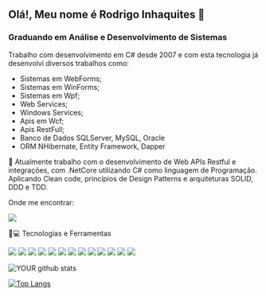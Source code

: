 ## Olá!, Meu nome é Rodrigo Inhaquites 👋

### Graduando em Análise e Desenvolvimento de Sistemas

Trabalho com desenvolvimento em C# desde 2007 e com esta tecnologia já desenvolvi diversos trabalhos como:
- Sistemas em WebForms;
- Sistemas em WinForms;
- Sistemas em Wpf;
- Web Services;
- Windows Services;
- Apis em Wcf;
- Apis RestFull;
- Banco de Dados SQLServer, MySQL, Oracle
- ORM NHibernate, Entity Framework, Dapper



🔭 Atualmente trabalho com o desenvolvimento de Web APIs Restful e integrações, com .NetCore utilizando C# como linguagem de Programação. Aplicando Clean code, princípios de Design Patterns e arquiteturas SOLID, DDD e TDD.


Onde me encontrar:
 
[<img src="https://img.shields.io/badge/linkedin-%230077B5.svg?&style=for-the-badge&logo=linkedin&logoColor=white" />](https://www.linkedin.com/in/rodrigoinhaquites/) 

🚀💻 Tecnologias e Ferramentas

<img src="https://img.shields.io/badge/GitHub-100000?style=for-the-badge&logo=github&logoColor=white" /> <img src="https://img.shields.io/badge/GitLab-330F63?style=for-the-badge&logo=gitlab&logoColor=white" />
<img src="https://img.shields.io/badge/Windows-0078D6?style=for-the-badge&logo=windows&logoColor=white" />
<img src="https://img.shields.io/badge/C%23-239120?style=for-the-badge&logo=c-sharp&logoColor=white" />
<img src="https://img.shields.io/badge/.NET-5C2D91?style=for-the-badge&logo=.net&logoColor=white" />
<img src="https://img.shields.io/badge/NuGet-004880?style=for-the-badge&logo=nuget&logoColor=white" />
<img src="https://img.shields.io/badge/SQLite-07405E?style=for-the-badge&logo=sqlite&logoColor=white" />
<img src="https://img.shields.io/badge/Microsoft_SQL_Server-CC2927?style=for-the-badge&logo=microsoft-sql-server&logoColor=white" />
<img src="https://img.shields.io/badge/MySQL-00000F?style=for-the-badge&logo=mysql&logoColor=white" />
<img src="https://img.shields.io/badge/Visual_Studio_Code-0078D4?style=for-the-badge&logo=visual%20studio%20code&logoColor=white" />
<img src="https://img.shields.io/badge/Visual_Studio_2019-5C2D91?style=for-the-badge&logo=visual%20studio&logoColor=white" />
<img src="https://img.shields.io/badge/Microsoft-666666?style=for-the-badge&logo=microsoft&logoColor=white" />
<img src="https://img.shields.io/badge/Postman-FF6C37?style=for-the-badge&logo=Postman&logoColor=white" />


![YOUR github stats](https://github-readme-stats.vercel.app/api?username=inhaquites&show_icons=true&theme=dracula)

[![Top Langs](https://github-readme-stats.vercel.app/api/top-langs/?username=inhaquites&layout=compact&show_icons=true&theme=dracula)](https://github.com/inhaquites/github-readme-stats)

<!--
**inhaquites/inhaquites** is a ✨ _special_ ✨ repository because its `README.md` (this file) appears on your GitHub profile.

Here are some ideas to get you started:

- 🔭 I’m currently working on ...
- 🌱 I’m currently learning ...
- 👯 I’m looking to collaborate on ...
- 🤔 I’m looking for help with ...
- 💬 Ask me about ...
- 📫 How to reach me: ...
- 😄 Pronouns: ...
- ⚡ Fun fact: ...
-->
